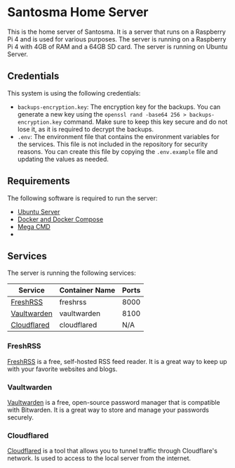 # Santosma Home Server

This is the home server of Santosma. It is a server that runs on a Raspberry Pi 4 and is used for various purposes. The server is running on a Raspberry Pi 4 with 4GB of RAM and a 64GB SD card. The server is running on Ubuntu Server.

## Credentials

This system is using the following credentials:

- `backups-encryption.key`: The encryption key for the backups. You can generate a new key using the `openssl rand -base64 256 > backups-encryption.key` command. Make sure to keep this key secure and do not lose it, as it is required to decrypt the backups.
- `.env`: The environment file that contains the environment variables for the services. This file is not included in the repository for security reasons. You can create this file by copying the `.env.example` file and updating the values as needed.

## Requirements

The following software is required to run the server:

- [Ubuntu Server](https://ubuntu.com/download/raspberry-pi)
- [Docker and Docker Compose](https://docs.docker.com/engine/install/)
- [Mega CMD](https://mega.io/cmd#download)
- 

## Services

The server is running the following services:

| Service                     | Container Name | Ports |
| --------------------------- | -------------- | ----- |
| [FreshRSS](#freshrss)       | freshrss       | 8000  |
| [Vaultwarden](#vaultwarden) | vaultwarden    | 8100  |
| [Cloudflared](#cloudflared) | cloudflared    | N/A   |

### FreshRSS

[FreshRSS](https://freshrss.org/) is a free, self-hosted RSS feed reader. It is a great way to keep up with your favorite websites and blogs.

### Vaultwarden

[Vaultwarden](https://vaultwarden.github.io/docs/) is a free, open-source password manager that is compatible with Bitwarden. It is a great way to store and manage your passwords securely.

### Cloudflared

[Cloudflared](https://developers.cloudflare.com/cloudflare-one/connections/connect-apps/install-and-setup/installation) is a tool that allows you to tunnel traffic through Cloudflare's network. Is used to access to the local server from the internet.
